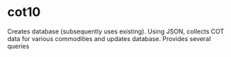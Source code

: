 # cot10

Creates database (subsequently uses existing). Using JSON, collects COT data for various commodities and updates database. Provides several queries

